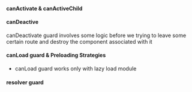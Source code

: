#### canActivate & canActiveChild

#### canDeactive
canDeactivate guard involves some logic before we trying to leave some certain route and destroy the component associated with it

#### canLoad guard & Preloading Strategies
- canLoad guard works only with lazy load module

#### resolver guard